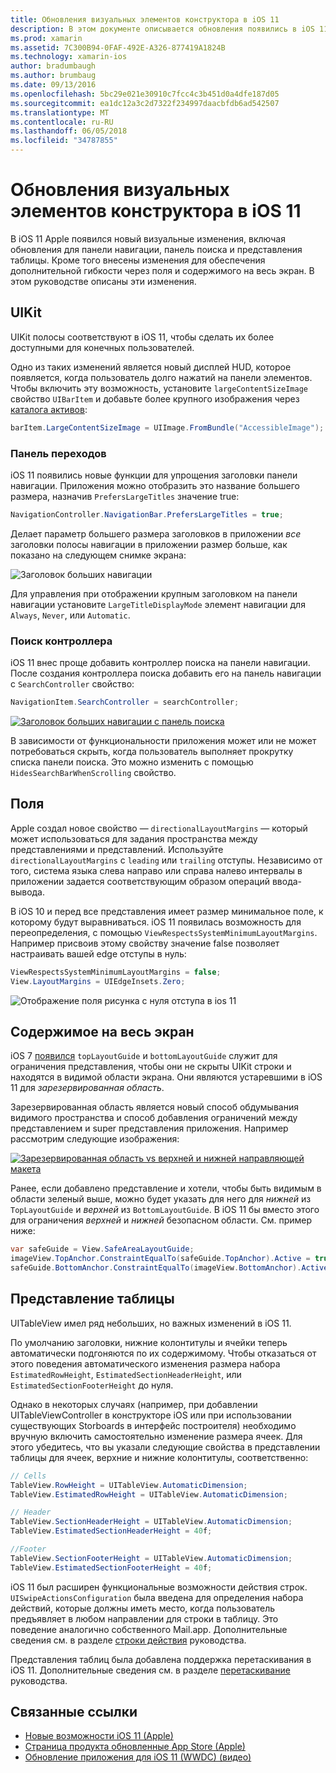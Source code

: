 ```yaml
---
title: Обновления визуальных элементов конструктора в iOS 11
description: В этом документе описывается обновления появились в iOS 11 визуальной разработки. Он рассматриваются изменения в панели навигации, поиска контроллеров, поля, содержимое в полноэкранном режиме и представления таблицы.
ms.prod: xamarin
ms.assetid: 7C300B94-0FAF-492E-A326-877419A1824B
ms.technology: xamarin-ios
author: bradumbaugh
ms.author: brumbaug
ms.date: 09/13/2016
ms.openlocfilehash: 5bc29e021e30910c7fcc4c3b451d0a4dfe187d05
ms.sourcegitcommit: ea1dc12a3c2d7322f234997daacbfdb6ad542507
ms.translationtype: MT
ms.contentlocale: ru-RU
ms.lasthandoff: 06/05/2018
ms.locfileid: "34787855"
---
```

# <a name="visual-design-updates-in-ios-11"></a>Обновления визуальных элементов конструктора в iOS 11

В iOS 11 Apple появился новый визуальные изменения, включая обновления для панели навигации, панель поиска и представления таблицы. Кроме того внесены изменения для обеспечения дополнительной гибкости через поля и содержимого на весь экран. В этом руководстве описаны эти изменения.

## <a name="uikit"></a>UIKit

UIKit полосы соответствуют в iOS 11, чтобы сделать их более доступными для конечных пользователей.

Одно из таких изменений является новый дисплей HUD, которое появляется, когда пользователь долго нажатий на панели элементов. Чтобы включить эту возможность, установите `largeContentSizeImage` свойство `UIBarItem` и добавьте более крупного изображения через [каталога активов](~/ios/app-fundamentals/images-icons/displaying-an-image.md):

```csharp
barItem.LargeContentSizeImage = UIImage.FromBundle("AccessibleImage");
```

### <a name="navigation-bar"></a>Панель переходов
iOS 11 появились новые функции для упрощения заголовки панели навигации. Приложения можно отобразить это название большего размера, назначив `PrefersLargeTitles` значение true:

```csharp
NavigationController.NavigationBar.PrefersLargeTitles = true;
```

Делает параметр большего размера заголовков в приложении _все_ заголовки полосы навигации в приложении размер больше, как показано на следующем снимке экрана:

![Заголовок больших навигации](visual-design-images/image7.png)

Для управления при отображении крупным заголовком на панели навигации установите `LargeTitleDisplayMode` элемент навигации для `Always`, `Never`, или `Automatic`.

### <a name="search-controller"></a>Поиск контроллера

iOS 11 внес проще добавить контроллер поиска на панели навигации. После создания контроллера поиска добавить его на панель навигации с `SearchController` свойство:

```csharp
NavigationItem.SearchController = searchController;
```

[![Заголовок больших навигации с панель поиска](visual-design-images/image8-sml.png)](visual-design-images/image8-sml.png#lightbox)

В зависимости от функциональности приложения может или не может потребоваться скрыть, когда пользователь выполняет прокрутку списка панели поиска. Это можно изменить с помощью `HidesSearchBarWhenScrolling` свойство.

## <a name="margins"></a>Поля

Apple создал новое свойство — `directionalLayoutMargins` — который может использоваться для задания пространства между представлениями и представлений. Используйте `directionalLayoutMargins` с `leading` или `trailing` отступы. Независимо от того, система языка слева направо или справа налево интервалы в приложении задается соответствующим образом операций ввода-вывода.

В iOS 10 и перед все представления имеет размер минимальное поле, к которому будут выравниваться. iOS 11 появилась возможность для переопределения, с помощью `ViewRespectsSystemMinimumLayoutMargins`. Например присвоив этому свойству значение false позволяет настраивать вашей edge отступы в нуль:

```csharp
ViewRespectsSystemMinimumLayoutMargins = false;
View.LayoutMargins = UIEdgeInsets.Zero;
```
![Отображение поля рисунка с нуля отступа в ios 11](visual-design-images/image9.png)

<a name="fullscreen" />

## <a name="full-screen-content"></a>Содержимое на весь экран

iOS 7 [появился](~/ios/platform/introduction-to-ios7/ios7-ui.md#fullscreen) `topLayoutGuide` и `bottomLayoutGuide` служит для ограничения представления, чтобы они не скрыты UIKit строки и находятся в видимой области экрана. Они являются устаревшими в iOS 11 для _зарезервированная область_.

Зарезервированная область является новый способ обдумывания видимого пространства и способ добавления ограничений между представлением и super представления приложения. Например рассмотрим следующие изображения:

[![Зарезервированная область vs верхней и нижней направляющей макета](visual-design-images/image10-sml.png)](visual-design-images/image10.png#lightbox)

Ранее, если добавлено представление и хотели, чтобы быть видимым в области зеленый выше, можно будет указать для него для _нижней_ из `TopLayoutGuide` и _верхней_ из `BottomLayoutGuide`. В iOS 11 бы вместо этого для ограничения _верхней_ и _нижней_ безопасном области. См. пример ниже:

```csharp
var safeGuide = View.SafeAreaLayoutGuide;
imageView.TopAnchor.ConstraintEqualTo(safeGuide.TopAnchor).Active = true;
safeGuide.BottomAnchor.ConstraintEqualTo(imageView.BottomAnchor).Active = true;
```

## <a name="table-view"></a>Представление таблицы

UITableView имел ряд небольших, но важных изменений в iOS 11.

По умолчанию заголовки, нижние колонтитулы и ячейки теперь автоматически подгоняются по их содержимому. Чтобы отказаться от этого поведения автоматического изменения размера набора `EstimatedRowHeight`, `EstimatedSectionHeaderHeight`, или `EstimatedSectionFooterHeight` до нуля.

Однако в некоторых случаях (например, при добавлении UITableViewController в конструкторе iOS или при использовании существующих Storboards в интерфейс построителя) необходимо вручную включить самостоятельно изменение размера ячеек. Для этого убедитесь, что вы указали следующие свойства в представлении таблицы для ячеек, верхние и нижние колонтитулы, соответственно:

```csharp
// Cells
TableView.RowHeight = UITableView.AutomaticDimension;
TableView.EstimatedRowHeight = UITableView.AutomaticDimension;

// Header
TableView.SectionHeaderHeight = UITableView.AutomaticDimension;
TableView.EstimatedSectionHeaderHeight = 40f;

//Footer
TableView.SectionFooterHeight = UITableView.AutomaticDimension;
TableView.EstimatedSectionFooterHeight = 40f;

```

iOS 11 был расширен функциональные возможности действия строк. `UISwipeActionsConfiguration` была введена для определения набора действий, которые должны иметь место, когда пользователь предъявляет в любом направлении для строки в таблицу. Это поведение аналогично собственного Mail.app. Дополнительные сведения см. в разделе [строки действия](~/ios/user-interface/controls/tables/row-action.md) руководства.

Представления таблиц была добавлена поддержка перетаскивания в iOS 11. Дополнительные сведения см. в разделе [перетаскивание](~/ios/platform/introduction-to-ios11/drag-and-drop.md#uitableview) руководства.


## <a name="related-links"></a>Связанные ссылки

- [Новые возможности iOS 11 (Apple)](https://developer.apple.com/ios/)
- [Страница продукта обновленные App Store (Apple)](https://developer.apple.com/app-store/product-page/)
- [Обновление приложения для iOS 11 (WWDC) (видео)](https://developer.apple.com/videos/play/wwdc2017/204/)

